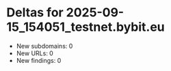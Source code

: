 # Deltas for 2025-09-15_154051_testnet.bybit.eu
- New subdomains: 0
- New URLs: 0
- New findings: 0
